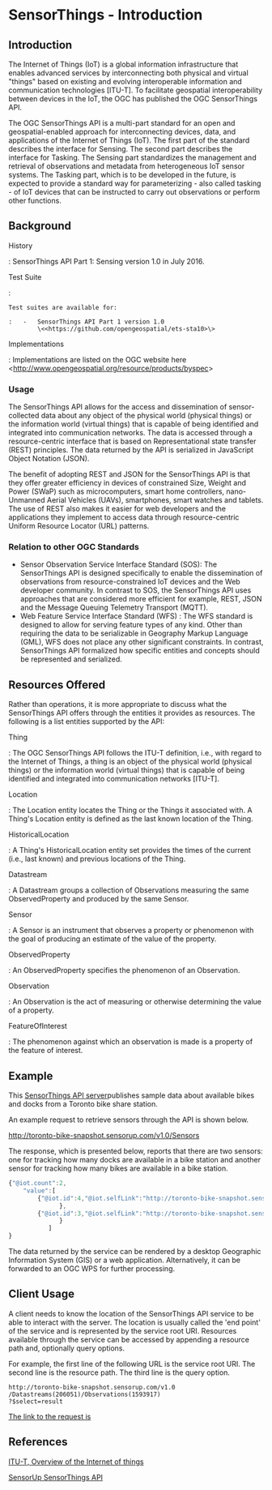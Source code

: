 # SensorThings - Introduction

## Introduction

The Internet of Things (IoT) is a global information infrastructure that
enables advanced services by interconnecting both physical and virtual
\"things\" based on existing and evolving interoperable information and
communication technologies \[ITU-T\]. To facilitate geospatial
interoperability between devices in the IoT, the OGC has published the
OGC SensorThings API.

The OGC SensorThings API is a multi-part standard for an open and
geospatial-enabled approach for interconnecting devices, data, and
applications of the Internet of Things (IoT). The first part of the
standard describes the interface for Sensing. The second part describes
the interface for Tasking. The Sensing part standardizes the management
and retrieval of observations and metadata from heterogeneous IoT sensor
systems. The Tasking part, which is to be developed in the future, is
expected to provide a standard way for parameterizing - also called
tasking - of IoT devices that can be instructed to carry out
observations or perform other functions.

## Background

History

:   SensorThings API Part 1: Sensing version 1.0 in July 2016.

Test Suite

:   

    Test suites are available for:

    :   -   SensorThings API Part 1 version 1.0
            \<<https://github.com/opengeospatial/ets-sta10>\>

Implementations

:   Implementations are listed on the OGC website here
    \<<http://www.opengeospatial.org/resource/products/byspec>\>

### Usage

The SensorThings API allows for the access and dissemination of
sensor-collected data about any object of the physical world (physical
things) or the information world (virtual things) that is capable of
being identified and integrated into communication networks. The data is
accessed through a resource-centric interface that is based on
Representational state transfer (REST) principles. The data returned by
the API is serialized in JavaScript Object Notation (JSON).

The benefit of adopting REST and JSON for the SensorThings API is that
they offer greater efficiency in devices of constrained Size, Weight and
Power (SWaP) such as microcomputers, smart home controllers,
nano-Unmanned Aerial Vehicles (UAVs), smartphones, smart watches and
tablets. The use of REST also makes it easier for web developers and the
applications they implement to access data through resource-centric
Uniform Resource Locator (URL) patterns.

### Relation to other OGC Standards

-   Sensor Observation Service Interface Standard (SOS): The
    SensorThings API is designed specifically to enable the
    dissemination of observations from resource-constrained IoT devices
    and the Web developer community. In contrast to SOS, the
    SensorThings API uses approaches that are considered more efficient
    for example, REST, JSON and the Message Queuing Telemetry Transport
    (MQTT).
-   Web Feature Service Interface Standard (WFS) : The WFS standard is
    designed to allow for serving feature types of any kind. Other than
    requiring the data to be serializable in Geography Markup Language
    (GML), WFS does not place any other significant constraints. In
    contrast, SensorThings API formalized how specific entities and
    concepts should be represented and serialized.

## Resources Offered

Rather than operations, it is more appropriate to discuss what the
SensorThings API offers through the entities it provides as resources.
The following is a list entities supported by the API:

Thing

:   The OGC SensorThings API follows the ITU-T definition, i.e., with
    regard to the Internet of Things, a thing is an object of the
    physical world (physical things) or the information world (virtual
    things) that is capable of being identified and integrated into
    communication networks \[ITU-T\].

Location

:   The Location entity locates the Thing or the Things it associated
    with. A Thing's Location entity is defined as the last known
    location of the Thing.

HistoricalLocation

:   A Thing's HistoricalLocation entity set provides the times of the
    current (i.e., last known) and previous locations of the Thing.

Datastream

:   A Datastream groups a collection of Observations measuring the same
    ObservedProperty and produced by the same Sensor.

Sensor

:   A Sensor is an instrument that observes a property or phenomenon
    with the goal of producing an estimate of the value of the property.

ObservedProperty

:   An ObservedProperty specifies the phenomenon of an Observation.

Observation

:   An Observation is the act of measuring or otherwise determining the
    value of a property.

FeatureOfInterest

:   The phenomenon against which an observation is made is a property of
    the feature of interest.

## Example

This [SensorThings API
server](http://toronto-bike-snapshot.sensorup.com/v1.0/)publishes sample
data about available bikes and docks from a Toronto bike share station.

An example request to retrieve sensors through the API is shown below.

<http://toronto-bike-snapshot.sensorup.com/v1.0/Sensors>

The response, which is presented below, reports that there are two
sensors: one for tracking how many docks are available in a bike station
and another sensor for tracking how many bikes are available in a bike
station.

``` javascript
{"@iot.count":2,
    "value":[
        {"@iot.id":4,"@iot.selfLink":"http://toronto-bike-snapshot.sensorup.com/v1.0/Sensors(4)","description":"A sensor for tracking how many docks are available in a bike station","name":"available_docks","encodingType":"text/plan","metadata":"https://member.bikesharetoronto.com/stations","Datastreams@iot.navigationLink":"http://toronto-bike-snapshot.sensorup.com/v1.0/Sensors(4)/Datastreams"
              },
        {"@iot.id":3,"@iot.selfLink":"http://toronto-bike-snapshot.sensorup.com/v1.0/Sensors(3)","description":"A sensor for tracking how many bikes are available in a bike station","name":"available_bikes","encodingType":"text/plan","metadata":"https://member.bikesharetoronto.com/stations","Datastreams@iot.navigationLink":"http://toronto-bike-snapshot.sensorup.com/v1.0/Sensors(3)/Datastreams"
              }
           ]
}
```

The data returned by the service can be rendered by a desktop Geographic
Information System (GIS) or a web application. Alternatively, it can be
forwarded to an OGC WPS for further processing.

## Client Usage

A client needs to know the location of the SensorThings API service to
be able to interact with the server. The location is usually called the
\'end point\' of the service and is represented by the service root URI.
Resources available through the service can be accessed by appending a
resource path and, optionally query options.

For example, the first line of the following URL is the service root
URI. The second line is the resource path. The third line is the query
option.

``` properties
http://toronto-bike-snapshot.sensorup.com/v1.0
/Datastreams(206051)/Observations(1593917)
?$select=result
```

[The link to the request
is](http://toronto-bike-snapshot.sensorup.com/v1.0/Datastreams(206051)/Observations(1593917)?$select=result)

## References

[ITU-T, Overview of the Internet of
things](http://www.itu.int/ITU-T/recommendations/rec.aspx?rec=y.2060)

[SensorUp SensorThings API](https://www.sensorup.com/)
